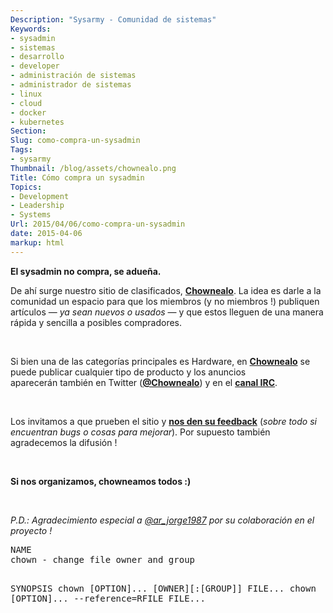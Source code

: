 ```yaml
---
Description: "Sysarmy - Comunidad de sistemas"
Keywords:
- sysadmin 
- sistemas
- desarrollo
- developer
- administración de sistemas
- administrador de sistemas
- linux
- cloud
- docker
- kubernetes
Section: 
Slug: como-compra-un-sysadmin
Tags:
- sysarmy
Thumbnail: /blog/assets/chownealo.png
Title: Cómo compra un sysadmin
Topics:
- Development
- Leadership
- Systems
Url: 2015/04/06/como-compra-un-sysadmin
date: 2015-04-06
markup: html
---
```


<p><strong>El sysadmin no compra, se adueña.</strong></p>
<p>De ahí surge nuestro sitio de clasificados, <a href="https://sysarmy.com/chownealo"><strong>Chownealo</strong></a>. La idea es darle a la comunidad un espacio para que los miembros (y no miembros !) publiquen artículos — <em>ya sean nuevos o usados</em> — y que estos lleguen de una manera rápida y sencilla a posibles compradores.</p>
<p>&nbsp;</p>
<p>Si bien una de las categorías principales es Hardware, en <a href="https://sysarmy.com/chownealo"><strong>Chownealo</strong></a> se puede publicar cualquier tipo de producto y los anuncios aparecerán también en Twitter (<strong><a href="http://twitter.com/chownealo">@Chownealo</a></strong>) y en el <strong><a href="http://webchat.freenode.net/?channels=#sysarmy">canal IRC</a></strong>.</p>
<p>&nbsp;</p>
<p>Los invitamos a que prueben el sitio y <a href="https://sysarmy.com/chownealo/contact"><strong>nos den su feedback</strong></a> (<em>sobre todo si encuentran bugs o cosas para mejorar</em>). Por supuesto también agradecemos la difusión !</p>
<p>&nbsp;</p>
<p><strong>Si nos organizamos, chowneamos todos :)</strong></p>
<p>&nbsp;</p>
<p><em>P.D.: Agradecimiento especial a <a href="https://twitter.com/ar_jorge1987" target="_blank">@ar_jorge1987</a> por su colaboración en el proyecto !<br />
</em></p>
<pre>NAME
chown - change file owner and group

SYNOPSIS
chown [OPTION]... [OWNER][:[GROUP]] FILE...
chown [OPTION]... --reference=RFILE FILE...
</pre>
